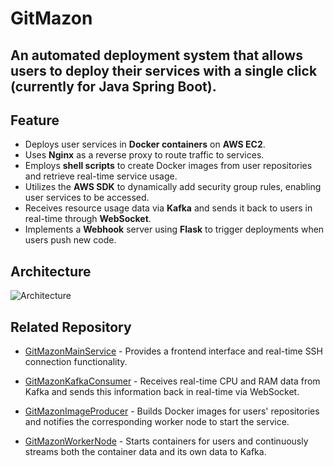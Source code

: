 # GitMazon

An automated deployment system that allows users to deploy their services with a single click (currently for Java Spring Boot).
----

## Feature 
- Deploys user services in **Docker containers** on **AWS EC2**.
- Uses **Nginx** as a reverse proxy to route traffic to services.
- Employs **shell scripts** to create Docker images from user repositories and retrieve real-time service usage.
- Utilizes the **AWS SDK** to dynamically add security group rules, enabling user services to be accessed.
- Receives resource usage data via **Kafka** and sends it back to users in real-time through **WebSocket**.
- Implements a **Webhook** server using **Flask** to trigger deployments when users push new code.

## Architecture

![Architecture](https://gitmazon.s3.ap-northeast-1.amazonaws.com/%E6%88%AA%E5%9C%96+2024-10-22+%E5%87%8C%E6%99%A81.34.57.png)

## Related Repository

- [GitMazonMainService](https://github.com/b22790188/GitMazonMainService) - Provides a frontend interface and real-time SSH connection functionality.

- [GitMazonKafkaConsumer](https://github.com/b22790188/GitMazonKafkaConsumerServer) - Receives real-time CPU and RAM data from Kafka and sends this information back in real-time via WebSocket.

- [GitMazonImageProducer](https://github.com/b22790188/GitMazonImageProducer) - Builds Docker images for users' repositories and notifies the corresponding worker node to start the service.

- [GitMazonWorkerNode](https://github.com/b22790188/GitMazonWorkerNode) - Starts containers for users and continuously streams both the container data and its own data to Kafka.
